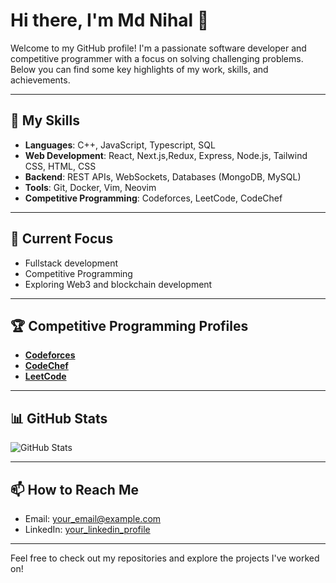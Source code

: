 # Hi there, I'm Md Nihal 👋

Welcome to my GitHub profile! I'm a passionate software developer and competitive programmer with a focus on solving challenging problems. Below you can find some key highlights of my work, skills, and achievements.

---

## 🚀 My Skills

- **Languages**: C++, JavaScript, Typescript, SQL
- **Web Development**: React, Next.js,Redux, Express, Node.js, Tailwind CSS, HTML, CSS
- **Backend**: REST APIs, WebSockets, Databases (MongoDB, MySQL)
- **Tools**: Git, Docker, Vim, Neovim
- **Competitive Programming**: Codeforces, LeetCode, CodeChef

---

## 🌱 Current Focus

- Fullstack development
- Competitive Programming
- Exploring Web3 and blockchain development

---

## 🏆 Competitive Programming Profiles

- **[Codeforces](https://codeforces.com/profile/md_nihal)**
- **[CodeChef](https://www.codechef.com/users/md_nihal)**
- **[LeetCode](https://leetcode.com/u/mdnihal05/)**

---

## 📊 GitHub Stats

![GitHub Stats](https://github-readme-stats.vercel.app/api?username=mdnihal5&show_icons=true&show=reviews,prs_merged,prs_merged_percentage&theme=dark)

---

## 📫 How to Reach Me

- Email: [your_email@example.com](mailto:mdnihal.private1@gmail.com)
- LinkedIn: [your_linkedin_profile](https://www.linkedin.com/in/mdnihal05)

---

Feel free to check out my repositories and explore the projects I've worked on!

